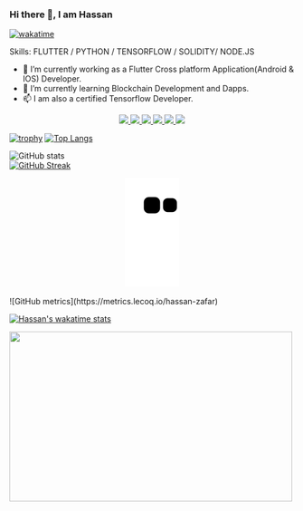 ### Hi there 👋, I am Hassan
[![wakatime](https://wakatime.com/badge/user/95cc268b-6e4f-469d-8aee-c933dee3f3be.svg)](https://wakatime.com/@95cc268b-6e4f-469d-8aee-c933dee3f3be)

Skills: FLUTTER / PYTHON / TENSORFLOW / SOLIDITY/ NODE.JS

- 🔭 I’m currently working as a Flutter Cross platform Application(Android & IOS) Developer.
- 🌱 I’m currently learning Blockchain Development and Dapps.
- 📫 I am also a certified Tensorflow Developer.

<p align="center">
  <a href= "https://github.com/hassan-zafar">
    <img src="https://img.icons8.com/material-outlined/30/689d6a/source-code.png"/>
  </a>
  <a href= "https://www.linkedin.com/in/hassan-zafar-ayoub/">
    <img src="https://img.icons8.com/material-outlined/30/689d6a/linkedin.png"/>
  </a>

  <a href="https://github.com/hassan-zafar/Resume/blob/main/Hassan's%20Resume.pdf">
    <img src="https://img.icons8.com/material-outlined/30/689d6a/parse-from-clipboard.png"/>
  </a>
  <a href="mailto:hz.asd1@gmail.com">
    <img src="https://img.icons8.com/ios-glyphs/30/689d6a/physics.png"/>
  </a>
  <a href="https://medium.com/@hz.asd1">
    <img src="https://img.icons8.com/ios-filled/30/689d6a/medium-new.png"/>
  </a>
  <a href="https://stackoverflow.com/users/12384628/hassan-zafar-ayub">
    <img src="https://img.icons8.com/metro/26/689d6a/stackoverflow.png"/>
  </a>

  
</p>


[![trophy](https://github-profile-trophy.vercel.app/?username=hassan-zafar&margin-w=25&margin-h=25&column=7&theme=darkhub)](https://github.com/ryo-ma/github-profile-trophy)
[![Top Langs](https://github-readme-stats.vercel.app/api/top-langs/?username=hassan-zafar&theme=dark&layout=compact)](https://github.com/anuraghazra/github-readme-stats)

![GitHub stats](https://github-readme-stats.vercel.app/api?username=hassan-zafar&&show_icons=true&count_private=true&hide_border=true&theme=radical)  
[![GitHub Streak](https://github-readme-streak-stats.herokuapp.com?user=hassan-zafar&theme=radical&hide_border=true&date_format=j%20M%5B%20Y%5D)](https://git.io/streak-stats)
<p align="center">
  <img src="https://github.com/hassan-zafar/hassan-zafar/raw/output/github-contribution-grid-snake.svg" alt="snake">
</p>
![GitHub metrics](https://metrics.lecoq.io/hassan-zafar)  


[![Hassan's wakatime stats](https://github-readme-stats.vercel.app/api/wakatime?username=hassanzafar)](https://github-readme-stats.vercel.app/api/wakatime?username=hassanzafar)

  <p>
    <img src="https://wakatime.com/share/@hassanzafar/6e7bb7d1-6482-478d-bce9-269f25fefbc8.svg" height="300" width="500">
  </p>
